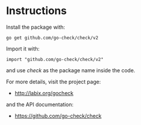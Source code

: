 Instructions
============

Install the package with:

    go get github.com/go-check/check/v2
    
Import it with:

    import "github.com/go-check/check/v2"

and use _check_ as the package name inside the code.

For more details, visit the project page:

* http://labix.org/gocheck

and the API documentation:

* https://github.com/go-check/check
